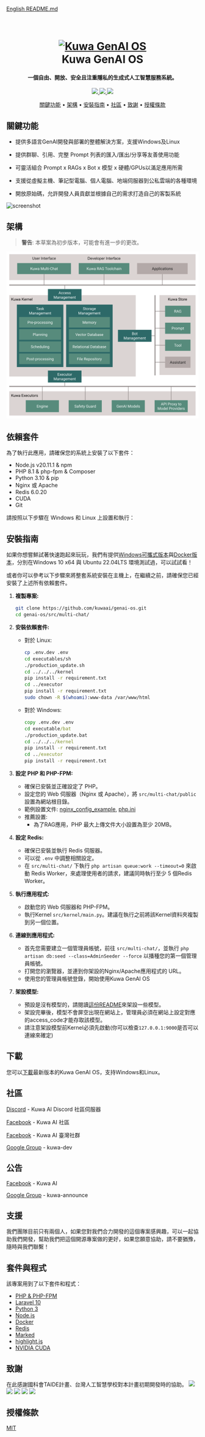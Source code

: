 [English README.md](./README.md)

<h1 align="center">
  <br>
  <a href="https://kuwaai.tw/zh-Hant/">
  <img src="./src/multi-chat/public/images/kuwa.png" alt="Kuwa GenAI OS" width="200"></a>
  <br>
  Kuwa GenAI OS
  <br>
</h1>

<h4 align="center">一個自由、開放、安全且注重隱私的生成式人工智慧服務系統。</h4>

<p align="center">
  <a href="http://makeapullrequest.com">
    <img src="https://img.shields.io/badge/PRs-welcome-brightgreen.svg">
  </a>
  <a href="#">
    <img src="https://img.shields.io/badge/all_contributors-2-orange.svg?style=flat-square">
  </a>
  <a href="https://laravel.com/docs/10.x/releases">
    <img src="https://img.shields.io/badge/maintained%20with-Laravel-cc00ff.svg">
  </a>
</p>

<p align="center">
  <a href="#關鍵功能">關鍵功能</a> •
  <a href="#架構">架構</a> •
  <a href="#安裝指南">安裝指南</a> •
  <a href="#社區">社區</a> •
  <a href="#致謝">致謝</a> •
  <a href="#授權條款">授權條款</a>
</p>

## 關鍵功能

* 提供多語言GenAI開發與部署的整體解決方案，支援Windows及Linux

* 提供群聊、引用、完整 Prompt 列表的匯入/匯出/分享等友善使用功能

* 可靈活組合 Prompt x RAGs x Bot x 模型 x 硬體/GPUs以滿足應用所需

* 支援從虛擬主機、筆記型電腦、個人電腦、地端伺服器到公私雲端的各種環境

* 開放原始碼，允許開發人員貢獻並根據自己的需求打造自己的客製系統

![screenshot](./src/multi-chat/public/images/demo.gif)

## 架構
> **警告**: 本草案為初步版本，可能會有進一步的更改。

[![screenshot](./src/multi-chat/public/images/architecture.svg)](https://kuwaai.tw/os/Intro)

## 依賴套件

為了執行此應用，請確保您的系統上安裝了以下套件：

- Node.js v20.11.1 & npm
- PHP 8.1 & php-fpm & Composer
- Python 3.10 & pip
- Nginx 或 Apache
- Redis 6.0.20
- CUDA
- Git

請按照以下步驟在 Windows 和 Linux 上設置和執行：

## 安裝指南
如果你想嘗鮮試著快速跑起來玩玩，我們有提供[Windows可攜式版本](./windows/README_TW.md)與[Docker版本](./docker/README_TW.md)，分別在Windows 10 x64 與 Ubuntu 22.04LTS 環境測試過，可以試試看！

或者你可以參考以下步驟來將整套系統安裝在主機上，在繼續之前，請確保您已經安裝了上述所有依賴套件。
1. **複製專案:**
   ```sh
   git clone https://github.com/kuwaai/genai-os.git
   cd genai-os/src/multi-chat/
   ```

2. **安裝依賴套件:**

   - 對於 Linux:
     ```sh
     cp .env.dev .env
     cd executables/sh
     ./production_update.sh
     cd ../../../kernel
     pip install -r requirement.txt
     cd ../executor
     pip install -r requirement.txt
     sudo chown -R $(whoami):www-data /var/www/html
     ```

   - 對於 Windows:
     ```bat
     copy .env.dev .env
     cd executable/bat
     ./production_update.bat
     cd ../../../kernel
     pip install -r requirement.txt
     cd ../executor
     pip install -r requirement.txt
     ```

3. **設定 PHP 和 PHP-FPM:**
   - 確保已安裝並正確設定了 PHP。
   - 設定您的 Web 伺服器（Nginx 或 Apache），將 `src/multi-chat/public` 設置為網站根目錄。
   - 範例設置文件: [nginx_config_example](src/multi-chat/nginx_config_example), [php.ini](src/multi-chat/php.ini)
   - 推薦設置:
     - 為了RAG應用，PHP 最大上傳文件大小設置為至少 20MB。

4. **設定 Redis:**
   - 確保已安裝並執行 Redis 伺服器。
   - 可以從 `.env` 中調整相關設定。
   - 在 `src/multi-chat/` 下執行 `php artisan queue:work --timeout=0` 來啟動 Redis Worker，來處理使用者的請求，建議同時執行至少 5 個Redis Worker。

5. **執行應用程式:**
   - 啟動您的 Web 伺服器和 PHP-FPM。
   - 執行Kernel `src/kernel/main.py`。建議在執行之前將該Kernel資料夾複製到另一個位置。

6. **連線到應用程式:**
   - 首先您需要建立一個管理員帳號，前往 `src/multi-chat/`，並執行 `php artisan db:seed --class=AdminSeeder --force` 以播種您的第一個管理員帳號。
   - 打開您的瀏覽器，並連到你架設的Nginx/Apache應用程式的 URL。
   - 使用您的管理員帳號登錄，開始使用Kuwa GenAI OS

7. **架設模型:**
    - 預設是沒有模型的，請閱讀[這份README](./src/executor/README_TW.md)來架設一些模型。
    - 架設完畢後，模型不會屏空出現在網站上，管理員必須在網站上設定對應的access_code才能存取該模型。
    - 請注意架設模型前Kernel必須先啟動(你可以檢查`127.0.0.1:9000`是否可以連線來確定)

## 下載

您可以[下載](https://github.com/kuwaai/genai-os/releases)最新版本的Kuwa GenAI OS，支持Windows和Linux。

## 社區

[Discord](https://discord.gg/4HxYAkvdu5) - Kuwa AI Discord 社區伺服器

[Facebook](https://www.facebook.com/groups/g.kuwaai.org) - Kuwa AI 社區

[Facebook](https://www.facebook.com/groups/g.kuwaai.tw) - Kuwa AI 臺灣社群

[Google Group](https://groups.google.com/g/kuwa-dev) - kuwa-dev

## 公告

[Facebook](https://www.facebook.com/kuwaai) - Kuwa AI

[Google Group](https://groups.google.com/g/kuwa-announce) - kuwa-announce

## 支援

我們團隊目前只有兩個人，如果您對我們合力開發的這個專案感興趣，可以一起協助我們開發，幫助我們把這個開源專案做的更好，如果您願意協助，請不要猶豫，隨時與我們聯繫！

## 套件與程式

該專案用到了以下套件和程式：

- [PHP & PHP-FPM](https://www.php.net/)
- [Laravel 10](https://laravel.com/)
- [Python 3](https://www.python.org/)
- [Node.js](https://nodejs.org/)
- [Docker](https://www.docker.com/)
- [Redis](https://redis.io/)
- [Marked](https://github.com/chjj/marked)
- [highlight.js](https://highlightjs.org/)
- [NVIDIA CUDA](https://developer.nvidia.com/cuda-toolkit)

## 致謝
在此感謝國科會TAIDE計畫、台灣人工智慧學校對本計畫初期開發時的協助。
<a href="https://www.nuk.edu.tw/"><img src="./src/multi-chat/public/images/logo_NUK.jpg" height="100px"></a>
<a href="https://taide.tw/"><img src="./src/multi-chat/public/images/logo_taide.jpg" height="100px"></a>
<a href="https://www.nstc.gov.tw/"><img src="./src/multi-chat/public/images/logo_NSTCpng.jpg" height="100px"></a>
<a href="https://www.narlabs.org.tw/"><img src="./src/multi-chat/public/images/logo_NARlabs.jpg" height="100px"></a>
<a href="https://aiacademy.tw/"><img src="./src/multi-chat/public/images/logo_AIA.jpg" height="100px"></a>

## 授權條款
[MIT](./LICENSE)
